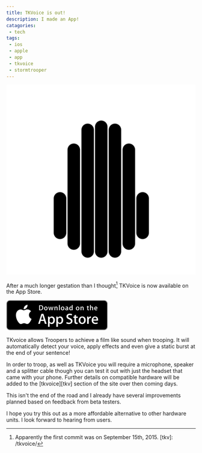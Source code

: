 ```yaml
---
title: TKVoice is out!
description: I made an App!
catagories:
 - tech
tags:
 - ios
 - apple
 - app
 - tkvoice
 - stormtrooper
---
```


<img class="tkvoiceicon center-block" src="/images/tkvoice/tkvoicelogo.svg" alt="TKVoice logo"/>

After a much longer gestation than I thought[^tkv1] TKVoice is now available on the App Store.

<a href="https://geo.itunes.apple.com/gb/app/tkvoice/id1079598806?mt=8&at=1000l88V&ct=website"><img class="center" src="/images/tkvoice/appstorebadge.svg" alt="Download on the App Store" /></a>

TKvoice allows Troopers to achieve a film like sound when trooping.  It will automatically detect your voice, apply effects and even give a static burst at the end of your sentence!

In order to troop, as well as TKVoice you will require a microphone, speaker and a splitter cable though you can test it out with just the headset that came with your phone.  Further details on compatible hardware will be added to the [tkvoice][tkv] section of the site over then coming days.

This isn't the end of the road and I already have several improvements planned based on feedback from beta testers.

I hope you try this out as a more affordable alternative to other hardware units.  I look forward to hearing from users.

[^tkv1]: Apparently the first commit was on September 15th, 2015.
[tkv]: /tkvoice/
